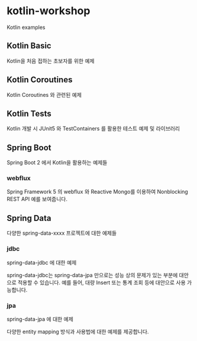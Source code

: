 # kotlin-workshop

Kotlin examples

## Kotlin Basic

Kotlin을 처음 접하는 초보자를 위한 예제 

## Kotlin Coroutines

Kotlin Coroutines 와 관련된 예제 

## Kotlin Tests

Kotlin 개발 시 JUnit5 와 TestContainers 를 활용한 테스트 예제 및 라이브러리 

## Spring Boot 

Spring Boot 2 에서 Kotlin을 활용하는 예제들 

### webflux

Spring Framework 5 의 webflux 와 Reactive Mongo를 이용하여 Nonblocking REST API 예를 보여줍니다.

## Spring Data

다양한 spring-data-xxxx 프로젝트에 대한 예제들 

### jdbc

spring-data-jdbc 에 대한 예제
 
spring-data-jdbc는 spring-data-jpa 만으로는 성능 상의 문제가 있는 부분에 대안으로 적용할 수 있습니다.
예를 들어, 대량 Insert 또는 통계 조회 등에 대안으로 사용 가능합니다.   

### jpa

spring-data-jpa 에 대한 예제

다양한 entity mapping 방식과 사용법에 대한 예제를 제공합니다. 